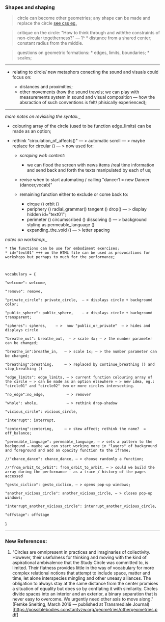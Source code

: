     
    
    
### Shapes and shaping
    
> circle can become other geometries; any shape can be made and replace the circle [see css eg.](https://css-tricks.com/the-shapes-of-css/)

> critique on the circle: "How to think through and withthe constraints of non-circular togetherness?" — 1^
    * distance from a shared center; constant radius from the middle.

> questions on geometric formations:
    * edges, limits, boundaries;
    * scales;
    
- - -
    
* relating to circle/  new metaphors conecting the sound and visuals could focus on:

    * distances and proximities;
    * other movements (how the sound travels; we can play with measurements system in sound and visual composition — how the absraction of such conventions is felt/ phisically experienced);
    
- - - 

_more notes on revisising the syntax:__

* colouring array of the circle (used to be function edge_limits) can be made as an option;
    
* rethink "circulation_of_affects()" — > automatic scroll — > maybe replace for circular () — > now used for:
    * _scraping web content:_
        * we can flood the screen with news items /real time information and send back and forth the texts manipulated by each of us;
               
    * revise when to start automating / calling "dancer1 = new Dancer (dancer,vocab)"
    
    * remaining function either to exclude or come back to: 
        * cirque () orbit ()
        * periphery () radial_grammar() tangent () drop() — > display hidden id="text01";
        * perimeter () circumscribed () dissolving () — > background styling as permeable_language () 
        * expanding_the_void () — > letter spacing
   
_notes on workshop:__

    * the functions can be use for embodiment exercises;
    * id="text01" +++ on the HTML file can be used as provocations for workshops but perhaps to much for the performance;
    
    
    
    vocabulary = { 

    "welcome": welcome, 
            
    "remove": remove,
            
    "private_circle": private_circle,  — > displays circle + background color;
            
    "public_sphere": public_sphere,    — > displays circle + background transparent;   
            
    "spheres": spheres,    — >  now "public_or_private"  — > hides and displays circle 
            
    "breathe_out": breathe_out,  — > scale 4x; — > the number parameter can be changed;
            
    "breathe_in":breathe_in,   — > scale 1x; — > the number parameter can be changed;
            
    "breathing":breathing,     — > replaced by continue_breathing () and stop_breathing ()   
            
    "edge_limits": edge_limits, — > current function colouring array of the circle — > can be made as an option elsewhere — > new idea, eg.: "circle01" and "circle02" two or more circles intersecting.
            
    "no_edge":no_edge,          — > remove?
            
    "whole": whole,             — > rethink drop-shadow   
            
    "vicious_circle": vicious_circle,
            
    "interrupt": interrupt,
            
    "centering":centering,     — > skew affect; rethink the name?  = off_balance; 
            
    "permeable_language": permeable_language, — > sets a pattern to the backgound — maybe we can start working more in "layers" of background and foreground and add an opacity function to the iframe;
            
    //"chance_dance": chance_dance, — > choose randomly a function;
            
    //"from_orbit_to_orbit": from_orbit_to_orbit, — > could we build the array during the performance — as a trace / history of the pages accessed
            
    "gesto_ciclico": gesto_ciclico, — > opens pop-up windows;
            
    "another_vicious_circle": another_vicious_circle, — > closes pop-up windows;
            
    "interrupt_another_vicious_circle": interrupt_another_vicious_circle,
            
    "offstage": offstage

} 

- - -

### New References:

1. "Circles are omnipresent in practices and imaginaries of collectivity. However, their usefulness for thinking and moving with the kind of aspirational ambivalence that the Study Circle was committed to, is limited. Their flatness provides little in the way of vocabulary for more complex relational notions that attempt to include space, matter and time, let alone interspecies mingling and other uneasy alliances. The obligation to always stay at the same distance from the center promises a situation of equality but does so by conflating it with similarity. Circles divide spaces into an interior and an exterior, a binary separation that is never easy to overcome. We urgently need other axis to move along." (Femke Snelting, March 2019 — published at Transmediale Journal)[https://possiblebodies.constantvzw.org/geometries/othergeometries.pdf]
